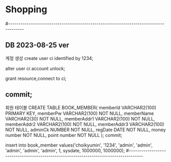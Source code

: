 # Shopping
#-------------------------------------------------------------------------------------
## DB 2023-08-25 ver
계정 생성
create user ci identified by 1234;

alter user ci account unlock;

grant resource,connect to ci;

commit;
-----------------------------------------
회원 테이블
CREATE TABLE BOOK_MEMBER(
  memberId VARCHAR2(100) PRIMARY KEY,
  memberPw VARCHAR2(100) NOT NULL,
  memberName VARCHAR2(30) NOT NULL,
  memberAddr1 VARCHAR2(100) NOT NULL,
  memberAddr2 VARCHAR2(100) NOT NULL,
  memberAddr3 VARCHAR2(100) NOT NULL,
  adminCk NUMBER NOT NULL,
  regDate DATE NOT NULL,
  money number NOT NULL,
  point number NOT NULL
);
commit;

insert into book_member values('choikyumin', '1234', 'admin', 'admin', 'admin', 'admin', 'admin', 1, sysdate, 1000000, 1000000);
#-------------------------------------------------------------------------------------
